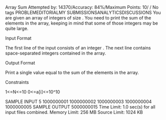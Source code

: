 Array Sum
Attempted by: 14370/Accuracy: 84%/Maximum Points: 10/
/
No tags
PROBLEMEDITORIALMY SUBMISSIONSANALYTICSDISCUSSIONS
You are given an array of integers of size . You need to print the sum of the elements in the array, keeping in mind that some of those integers may be quite large.

Input Format

The first line of the input consists of an integer . The next line contains space-separated integers contained in the array.

Output Format

Print a single value equal to the sum of the elements in the array.

Constraints

1<=N<=10 0<=a[i]<=10^10

SAMPLE INPUT 
5
1000000001 1000000002 1000000003 1000000004 1000000005
SAMPLE OUTPUT 
5000000015
Time Limit:	1.0 sec(s) for all input files combined.
Memory Limit:	256 MB
Source Limit:	1024 KB
